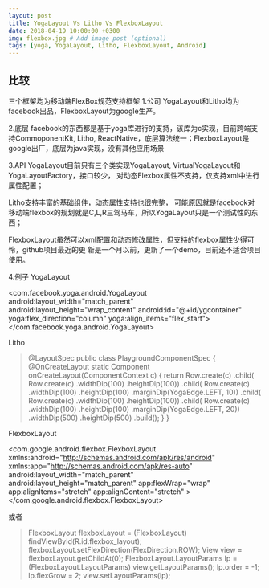 ```yaml
---
layout: post
title: YogaLayout Vs Litho Vs FlexboxLayout
date: 2018-04-19 10:00:00 +0300
img: flexbox.jpg # Add image post (optional)
tags: [yoga, YogaLayout, Litho, FlexboxLayout, Android]
---
```


## 比较
三个框架均为移动端FlexBox规范支持框架
1.公司
YogaLayout和Litho均为facebook出品，FlexboxLayout为google生产。

2.底层
facebook的东西都是基于yoga库进行的支持，该库为c实现，目前跨端支持CommoponentKit, Litho,
ReactNative，底层算法统一；FlexboxLayout是google出厂，底层为java实现，没有其他应用场景

3.API
YogaLayout目前只有三个类实现YogaLayout, VirtualYogaLayout和YogaLayoutFactory，接口较少，
对动态Flexbox属性不支持，仅支持xml中进行属性配置；

Litho支持丰富的基础组件，动态属性支持也很完整，
可能原因就是facebook对移动端flexbox的规划就是C,L,R三驾马车，所以YogaLayout只是一个测试性的东西；

FlexboxLayout虽然可以xml配置和动态修改属性，但支持的flexbox属性少得可怜，github项目最近的更
新是一个月以前，更新了一个demo，目前还不适合项目使用。

4.例子
YogaLayout
>
<com.facebook.yoga.android.YogaLayout
            android:layout_width="match_parent"
            android:layout_height="wrap_content"
            android:id="@+id/ygcontainer"
            yoga:flex_direction="column"
            yoga:align_items="flex_start">
            <TextView
                android:layout_width="match_parent"
                android:layout_height="wrap_content"
                android:text="【直播中国地球卫士青年奖发布会：王俊凯、徐峥、惠若琪、董力将出席】"
                android:textColor="@android:color/black"
                android:textSize="14dp"
                yoga:flex="0"
                yoga:margin_left="10dp"
                />
            <ImageView
                android:layout_width="match_parent"
                android:layout_height="wrap_content"
                android:src="@drawable/picture"
                yoga:flex="0"
                yoga:margin_left="10dp"
                />
        </com.facebook.yoga.android.YogaLayout>

Litho
>@LayoutSpec
public class PlaygroundComponentSpec {
	@OnCreateLayout
	static Component onCreateLayout(ComponentContext c) {
		return Row.create(c)
			.child(
				Row.create(c)
					.widthDip(100)
					.heightDip(100))
			.child(
				Row.create(c)
					.widthDip(100)
					.heightDip(100)
					.marginDip(YogaEdge.LEFT, 10))
			.child(
				Row.create(c)
					.widthDip(100)
					.heightDip(100))
			.child(
				Row.create(c)
					.widthDip(100)
					.heightDip(100)
					.marginDip(YogaEdge.LEFT, 20))
			.widthDip(500)
			.heightDip(500)
			.build();
	}
}

FlexboxLayout
>
<com.google.android.flexbox.FlexboxLayout
    xmlns:android="http://schemas.android.com/apk/res/android"
    xmlns:app="http://schemas.android.com/apk/res-auto"
    android:layout_width="match_parent"
    android:layout_height="match_parent"
    app:flexWrap="wrap"
    app:alignItems="stretch"
    app:alignContent="stretch" >
    <TextView
        android:id="@+id/textview1"
        android:layout_width="120dp"
        android:layout_height="80dp"
        app:layout_flexBasisPercent="50%"
        />
    <TextView
        android:id="@+id/textview2"
        android:layout_width="80dp"
        android:layout_height="80dp"
        app:layout_alignSelf="center"
        />
</com.google.android.flexbox.FlexboxLayout>

或者
>FlexboxLayout flexboxLayout = (FlexboxLayout) findViewById(R.id.flexbox_layout);
flexboxLayout.setFlexDirection(FlexDirection.ROW);
View view = flexboxLayout.getChildAt(0);
FlexboxLayout.LayoutParams lp = (FlexboxLayout.LayoutParams) view.getLayoutParams();
lp.order = -1;
lp.flexGrow = 2;
view.setLayoutParams(lp);

